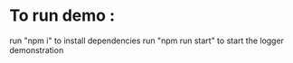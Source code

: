 # To run demo : 

run "npm i" to install dependencies
run "npm run start" to start the logger demonstration
